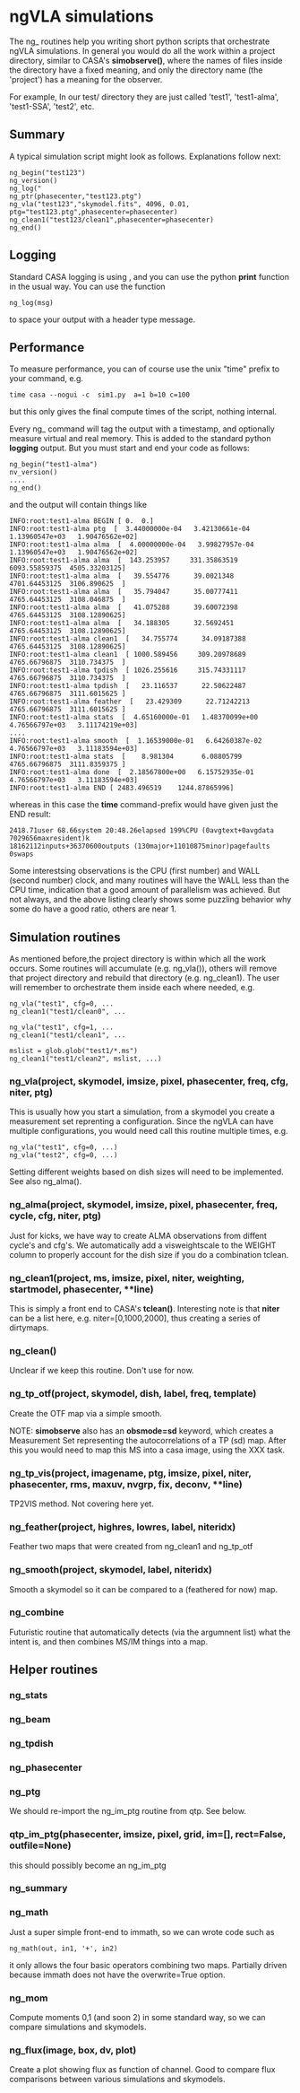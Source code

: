 # ngVLA simulations

The ng_ routines help you writing short python scripts that
orchestrate ngVLA simulations. In general you would do all the work
within a project directory, similar to CASA's **simobserve()**,
where the names of files inside the
directory have a fixed meaning, and only the directory name (the 'project')
has a meaning for the observer.

For example, In our test/ directory they are just
called 'test1', 'test1-alma', 'test1-SSA', 'test2', etc.

## Summary

A typical simulation script might look as follows. Explanations follow next:

    ng_begin("test123")
    ng_version()
    ng_log("
    ng_ptr(phasecenter,"test123.ptg")
    ng_vla("test123","skymodel.fits", 4096, 0.01, ptg="test123.ptg",phasecenter=phasecenter)
    ng_clean1("test123/clean1",phasecenter=phasecenter)
    ng_end()

## Logging

Standard CASA logging is using , and you can use the python **print** function
in the usual way.  You can use the function

    ng_log(msg)

to space your output with a header type message.

## Performance

To measure performance, you can of course use the unix "time" prefix to your command,
e.g.

    time casa --nogui -c  sim1.py  a=1 b=10 c=100

but this only gives the final compute times of the script, nothing internal.

Every ng_ command will tag the output with a timestamp, and optionally measure
virtual and real memory. This is added to the standard python **logging** output.
But you must start and end your code as follows:

    ng_begin("test1-alma")
    nv_version()
    ....
    ng_end()

and the output will contain things like


    INFO:root:test1-alma BEGIN [ 0.  0.]
    INFO:root:test1-alma ptg  [  3.44000000e-04   3.42130661e-04   1.13960547e+03   1.90476562e+02]
    INFO:root:test1-alma alma  [  4.00000000e-04   3.99827957e-04   1.13960547e+03   1.90476562e+02]
    INFO:root:test1-alma alma  [  143.253957     331.35863519  6093.55859375  4505.33203125]
    INFO:root:test1-alma alma  [   39.554776      39.0021348   4701.64453125  3106.890625  ]
    INFO:root:test1-alma alma  [   35.794047      35.00777411  4765.64453125  3108.046875  ]
    INFO:root:test1-alma alma  [   41.075288      39.60072398  4765.64453125  3108.12890625]
    INFO:root:test1-alma alma  [   34.188305      32.5692451   4765.64453125  3108.12890625]
    INFO:root:test1-alma clean1  [   34.755774      34.09187388  4765.64453125  3108.12890625]
    INFO:root:test1-alma clean1  [ 1000.589456     309.20978689  4765.66796875  3110.734375  ]
    INFO:root:test1-alma tpdish  [ 1026.255616     315.74331117  4765.66796875  3110.734375  ]
    INFO:root:test1-alma tpdish  [   23.116537      22.50622487  4765.66796875  3111.6015625 ]
    INFO:root:test1-alma feather  [   23.429309      22.71242213  4765.66796875  3111.6015625 ]
    INFO:root:test1-alma stats  [  4.65160000e-01   1.48370099e+00   4.76566797e+03   3.11174219e+03]
    ....
    INFO:root:test1-alma smooth  [  1.16539000e-01   6.64260387e-02   4.76566797e+03   3.11183594e+03]
    INFO:root:test1-alma stats  [    8.981304       6.08805799  4765.66796875  3111.8359375 ]
    INFO:root:test1-alma done  [  2.18567800e+00   6.15752935e-01   4.76566797e+03   3.11183594e+03]
    INFO:root:test1-alma END [ 2483.496519    1244.87865996]

whereas in this case the **time**  command-prefix would have given just the END result:


    2418.71user 68.66system 20:48.26elapsed 199%CPU (0avgtext+0avgdata 7029656maxresident)k
    18162112inputs+36370600outputs (130major+11010875minor)pagefaults 0swaps

Some interestsing observations is the CPU (first number) and WALL (second number) clock, and many
routines will have the WALL less than the CPU time, indication that a good amount of parallelism
was achieved. But not always, and the above listing clearly shows some puzzling behavior why
some do have a good ratio, others are near 1.

## Simulation routines

As mentioned before,the project directory is within which all the work occurs. Some routines will accumulate
(e.g. ng_vla()), others will remove that project directory and rebuild that directory (e.g. ng_clean1). The
user will remember to orchestrate them inside each where needed, e.g.

    ng_vla("test1", cfg=0, ...
    ng_clean1("test1/clean0", ...
    
    ng_vla("test1", cfg=1, ...
    ng_clean1("test1/clean1", ...

    mslist = glob.glob("test1/*.ms")
    ng_clean1("test1/clean2", mslist, ...)


### ng_vla(project, skymodel, imsize, pixel, phasecenter, freq, cfg, niter, ptg)

This is usually how you start a simulation, from a skymodel you create a measurement set reprenting a configuration.
Since the ngVLA can have multiple configurations, you would need call this routine multiple times, e.g.

    ng_vla("test1", cfg=0, ...)
    ng_vla("test2", cfg=0, ...)

Setting different  weights based on dish sizes will need to be implemented. See also ng_alma().

### ng_alma(project, skymodel, imsize, pixel, phasecenter, freq, cycle, cfg, niter, ptg)

Just for kicks, we have way to create ALMA observations from diffent cycle's and cfg's. We automatically add
a visweightscale to the WEIGHT column to properly account for the dish size if you do a combination tclean.

### ng_clean1(project, ms, imsize, pixel, niter, weighting, startmodel, phasecenter, **line)

This is simply a front end to CASA's **tclean()**. Interesting note is that **niter** can be a list here,
e.g. niter=[0,1000,2000], thus creating a series of dirtymaps.

### ng_clean()

Unclear if we keep this routine. Don't use for now.

### ng_tp_otf(project, skymodel, dish, label, freq, template)

Create the OTF map via a simple smooth.

NOTE: **simobserve** also has an **obsmode=sd** keyword, which creates
a Measurement Set representing the autocorrelations of a TP (sd) map. After this you would need to map
this MS into a casa image, using the  XXX task.

### ng_tp_vis(project, imagename, ptg, imsize, pixel, niter, phasecenter, rms, maxuv, nvgrp, fix, deconv, **line)

TP2VIS method. Not covering here yet.


### ng_feather(project, highres, lowres, label, niteridx)

Feather two maps that were created from ng_clean1 and ng_tp_otf

### ng_smooth(project, skymodel, label, niteridx)

Smooth a skymodel so it can be compared to a (feathered for now) map.

### ng_combine

Futuristic routine that automatically detects (via the argumnent list) what the intent is,
and then combines MS/IM things into a map.

## Helper routines

### ng_stats

### ng_beam

### ng_tpdish

### ng_phasecenter

### ng_ptg

We should re-import the ng_im_ptg routine from qtp. See below.

### qtp_im_ptg(phasecenter, imsize, pixel, grid, im=[], rect=False, outfile=None)

this should possibly become an ng_im_ptg 

### ng_summary

### ng_math

Just a super simple front-end to immath, so we can wrote code such as

    ng_math(out, in1, '+', in2)

it only allows the four basic operators combining two maps. Partially driven because immath
does not have the overwrite=True option.

### ng_mom

Compute moments 0,1 (and soon 2) in some standard way, so we can compare simulations and skymodels.

### ng_flux(image, box, dv, plot)

Create a plot showing flux as function of channel. Good to compare flux comparisons
between various simulations and skymodels.

